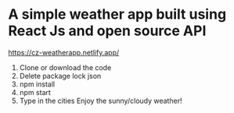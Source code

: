 # A simple weather app built using React Js and open source API
https://cz-weatherapp.netlify.app/

1) Clone or download the code
2) Delete package lock json
3) npm install 
4) npm start 
5) Type in the cities
Enjoy the sunny/cloudy weather!

